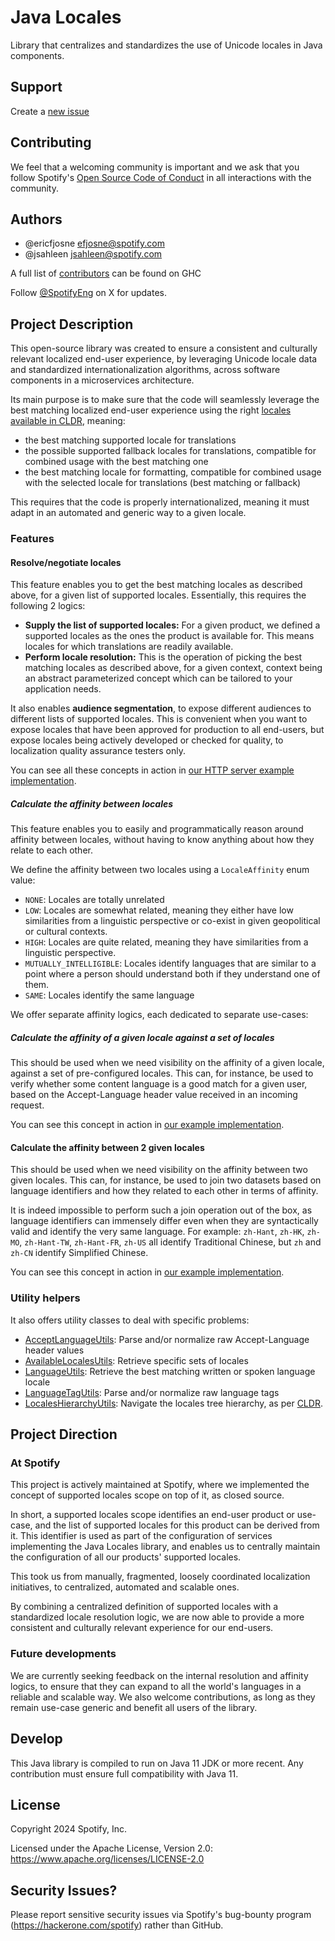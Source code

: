 # Java Locales

Library that centralizes and standardizes the use of Unicode locales in Java components.

## Support

Create a [new issue](https://github.com/spotify/java-locales/issues/new)

## Contributing

We feel that a welcoming community is important and we ask that you follow Spotify's
[Open Source Code of Conduct](https://github.com/spotify/code-of-conduct/blob/master/code-of-conduct.md)
in all interactions with the community.

## Authors

* @ericfjosne <efjosne@spotify.com>
* @jsahleen <jsahleen@spotify.com>

A full list of [contributors](https://github.com/spotify/java-locales/graphs/contributors?type=a)
can be found on GHC

Follow [@SpotifyEng](https://x.com/spotifyeng) on X for updates.

## Project Description

This open-source library was created to ensure a consistent and culturally relevant localized
end-user experience, by leveraging Unicode locale data and standardized internationalization
algorithms, across software components in a microservices architecture.

Its main purpose is to make sure that the code will seamlessly leverage the best matching localized
end-user experience using the right [locales available in CLDR](https://cldr.unicode.org/), meaning:

- the best matching supported locale for translations
- the possible supported fallback locales for translations, compatible for combined usage with the
  best matching one
- the best matching locale for formatting, compatible for combined usage with the selected locale
  for translations (best matching or fallback)

This requires that the code is properly internationalized, meaning it must adapt in an automated and
generic way to a given locale.

### Features

#### Resolve/negotiate locales

This feature enables you to get the best matching locales as described above, for a given list of
supported locales. Essentially, this requires the following 2 logics:

- **Supply the list of supported locales:** For a given product, we defined a supported locales as
  the ones the product is available for. This means locales for which translations are readily
  available.
- **Perform locale resolution:** This is the operation of picking the best matching locales as
  described above, for a given context, context being an abstract parameterized concept which can be
  tailored to your application needs.

It also enables **audience segmentation**, to expose different audiences to different lists of
supported locales. This is convenient when you want to expose locales that have been approved for
production to all end-users, but expose locales being actively developed or checked for quality, to
localization quality assurance testers only.

You can see all these concepts in action
in [our HTTP server example implementation](./examples/locales-http-examples).

##### Calculate the affinity between locales

This feature enables you to easily and programmatically reason around affinity between locales,
without having to know anything about how they relate to each other.

We define the affinity between two locales using a `LocaleAffinity` enum value:

- `NONE`: Locales are totally unrelated
- `LOW`: Locales are somewhat related, meaning they either have low similarities from a linguistic
  perspective or co-exist in given geopolitical or cultural contexts.
- `HIGH`: Locales are quite related, meaning they have similarities from a linguistic perspective.
- `MUTUALLY_INTELLIGIBLE`: Locales identify languages that are similar to a point where a person
  should understand both if they understand one of them.
- `SAME`: Locales identify the same language

We offer separate affinity logics, each dedicated to separate use-cases:

##### Calculate the affinity of a given locale against a set of locales

This should be used when we need visibility on the affinity of a given locale, against a set of
pre-configured locales. This can, for instance, be used to verify whether some content language is a
good match for a given user, based on the Accept-Language header value received in an incoming
request.

You can see this concept in action
in [our example implementation](./examples/locales-affinity-examples/src/main/java/com/spotify/i18n/locales/affinity/examples/AffinityCalculationExampleMain.java).

#### Calculate the affinity between 2 given locales

This should be used when we need visibility on the affinity between two given locales. This can, for
instance, be used to join two datasets based on language identifiers and how they related to each
other in terms of affinity.

It is indeed impossible to perform such a join operation out of the box, as language identifiers
can immensely differ even when they are syntactically valid and identify the very same language. For
example: `zh-Hant`, `zh-HK`, `zh-MO`, `zh-Hant-TW`, `zh-Hant-FR`, `zh-US` all
identify Traditional Chinese, but `zh` and `zh-CN` identify Simplified Chinese.

You can see this concept in action
in [our example implementation](./examples/locales-affinity-examples/src/main/java/com/spotify/i18n/locales/affinity/examples/AffinityBasedJoinExampleMain.java).

### Utility helpers

It also offers utility classes to deal with specific problems:

- [AcceptLanguageUtils](./locales-utils/src/main/java/com/spotify/i18n/locales/utils/acceptlanguage/AcceptLanguageUtils.java):
  Parse and/or normalize raw Accept-Language header values
- [AvailableLocalesUtils](./locales-utils/src/main/java/com/spotify/i18n/locales/utils/available/AvailableLocalesUtils.java):
  Retrieve specific sets of locales
- [LanguageUtils](./locales-utils/src/main/java/com/spotify/i18n/locales/utils/language/LanguageUtils.java):
  Retrieve the best matching written or spoken language locale
- [LanguageTagUtils](./locales-utils/src/main/java/com/spotify/i18n/locales/utils/languagetag/LanguageTagUtils.java):
  Parse and/or normalize raw language tags
- [LocalesHierarchyUtils](./locales-utils/src/main/java/com/spotify/i18n/locales/utils/hierarchy/LocalesHierarchyUtils.java):
  Navigate the locales tree hierarchy, as per [CLDR](https://cldr.unicode.org/).

## Project Direction

### At Spotify

This project is actively maintained at Spotify, where we implemented the concept of supported
locales scope on top of it, as closed source.

In short, a supported locales scope identifies an end-user product or use-case, and the list of
supported locales for this product can be derived from it. This identifier is used as part of the
configuration of services implementing the Java Locales library, and enables us to centrally
maintain the configuration of all our products' supported locales.

This took us from manually, fragmented, loosely coordinated localization initiatives, to
centralized, automated and scalable ones.

By combining a centralized definition of supported locales with a standardized locale resolution
logic, we are now able to provide a more consistent and culturally relevant experience for our
end-users.

### Future developments

We are currently seeking feedback on the internal resolution and affinity logics, to ensure that
they can expand to all the world's languages in a reliable and scalable way. We also welcome
contributions, as long as they remain use-case generic and benefit all users of the library.

## Develop

This Java library is compiled to run on Java 11 JDK or more recent. Any contribution must ensure
full compatibility with Java 11.

## License

Copyright 2024 Spotify, Inc.

Licensed under the Apache License, Version 2.0: https://www.apache.org/licenses/LICENSE-2.0

## Security Issues?

Please report sensitive security issues via Spotify's bug-bounty
program (https://hackerone.com/spotify) rather than GitHub.

